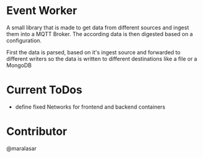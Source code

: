 # Event Worker

A small library that is made to get data from different sources and
ingest them into a MQTT Broker. The according data is then digested based
on a configuration.

First the data is parsed, based on it's ingest source and forwarded to
different writers so the data is written to different destinations like
a file or a MongoDB

# Current ToDos

* define fixed Networks for frontend and backend containers

# Contributor

@maralasar